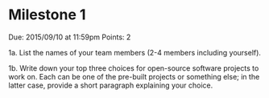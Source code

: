 Milestone 1
===========

Due: 2015/09/10 at 11:59pm
Points: 2

1a. List the names of your team members (2-4 members including yourself).

1b. Write down your top three choices for open-source software
projects to work on. Each can be one of the pre-built projects or
something else; in the latter case, provide a short paragraph
explaining your choice.
